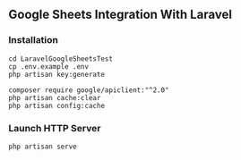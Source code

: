 ## Google Sheets Integration With Laravel
### Installation
```console
cd LaravelGoogleSheetsTest
cp .env.example .env
php artisan key:generate

composer require google/apiclient:"^2.0"
php artisan cache:clear
php artisan config:cache
```

### Launch HTTP Server
```console
php artisan serve
```
